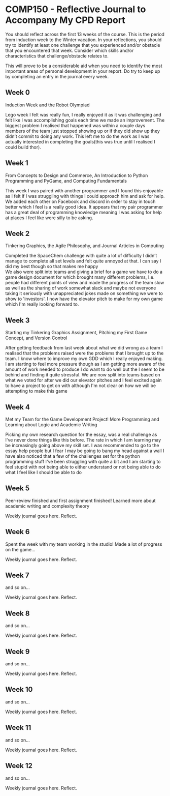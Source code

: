 # COMP150 - Reflective Journal to Accompany My CPD Report

You should reflect across the first 13 weeks of the course. This is the period from induction week to the Winter vacation. In your reflections, you should try to identify at least one challenge that you experienced and/or obstacle that you encountered that week. Consider which skills and/or characteristics that challenge/obstacle relates to. 

This will prove to be a considerable aid when you need to identify the most important areas of personal development in your report. Do try to keep up by completing an entry in the journal every week.

## Week 0

Induction Week and the Robot Olympiad

Lego week I felt was really fun, I really enjoyed it as it was challenging and felt like I was accomplishing goals each time we made an improvement. The biggest problem I realised that happened was within a couple days members of the team just stopped showing up or if they did show up they didn’t commit to doing any work. This left me to do the work as I was actually interested in completing the goals(this was true until I realised I could build thor).

## Week 1

From Concepts to Design and Commerce, An Introduction to Python Programming and PyGame, and Computing Fundamentals

This week I was paired with another programmer and I found this enjoyable as I felt if I was struggling with things I could approach him and ask for help. We added each other on Facebook and discord in order to stay in touch better which I feel is a really good idea. It appears that my pair programmer has a great deal of programming knowledge meaning I was asking for help at places I feel like were silly to be asking. 

## Week 2

Tinkering Graphics, the Agile Philosophy, and Journal Articles in Computing

Completed the SpaceChem challenge with quite a lot of difficulty  I didn’t manage to complete all set levels and felt quite annoyed at that. I can say I did my best though so that makes me happy  
We also were split into teams and giving a brief for a game we have to do a game design document for which brought many different problems, I.e. people had different points of view and made the progress of the team slow as well as the sharing of work somewhat slack and maybe not everyone taking it seriously with unappreciated jokes made on something we were to show to 'investors'. 
I now have the elevator pitch to make for my own game which I'm really looking forward to.  

## Week 3

Starting my Tinkering Graphics Assignment, Pitching my First Game Concept, and Version Control

After getting feedback from last week about what we did wrong as a team I realised that the problems raised were the problems that I brought up to the team. I know where to improve my own GDD which I really enjoyed making. I am starting to feel more pressure though as I am getting more aware of the amount of work needed to produce I do want to do well but the I seem to be behind and finding it quite stressful. 
We are now split into teams based on what we voted for after we did our elevator pitches and I feel excited again to have a project to get on with although I'm not clear on how we will be attempting to make this game 

## Week 4

Met my Team for the Game Development Project! More Programming and Learning about Logic and Academic Writing

Picking my own research question for the essay, was a real challenge as I've never done things like this before. The rate in which I am learning may be increasingly going above my skill set. I was recommended to go to the essay help people but I fear I may be going to bang my head against a wall 
I have also noticed that a few of the challenges set for the python programming stuff I've been struggling with quite a bit and I am starting to feel stupid with not being able to either understand or not being able to do what I feel like I should be able to do  

## Week 5

Peer-review finished and first assignment finished! Learned more about academic writing and complexity theory

Weekly journal goes here. Reflect.

## Week 6

Spent the week with my team working in the studio! Made a lot of progress on the game...

Weekly journal goes here. Reflect.

## Week 7

and so on...

Weekly journal goes here. Reflect.

## Week 8

and so on...

Weekly journal goes here. Reflect.

## Week 9

and so on...

Weekly journal goes here. Reflect.

## Week 10

and so on...

Weekly journal goes here. Reflect.

## Week 11

and so on...

Weekly journal goes here. Reflect.

## Week 12

and so on...

Weekly journal goes here. Reflect.
